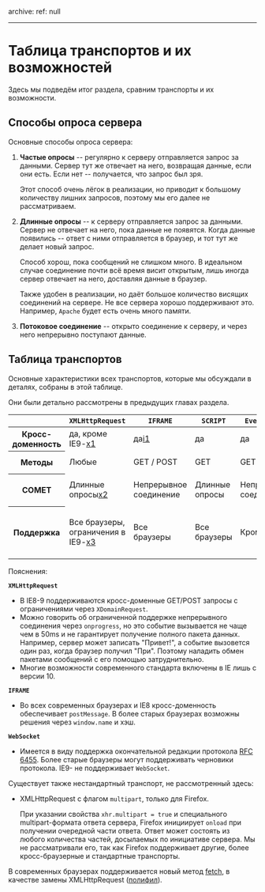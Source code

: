 archive:
  ref: null

---

# Таблица транспортов и их возможностей

Здесь мы подведём итог раздела, сравним транспорты и их возможности.

## Способы опроса сервера

Основные способы опроса сервера:

1. **Частые опросы** -- регулярно к серверу отправляется запрос за данными. Сервер тут же отвечает на него, возвращая данные, если они есть. Если нет -- получается, что запрос был зря.

    Этот способ очень лёгок в реализации, но приводит к большому количеству лишних запросов, поэтому мы его далее не рассматриваем.
2. **Длинные опросы** -- к серверу отправляется запрос за данными. Сервер не отвечает на него, пока данные не появятся. Когда данные появились -- ответ с ними отправляется в браузер, и тот тут же делает новый запрос.

    Способ хорош, пока сообщений не слишком много. В идеальном случае соединение почти всё время висит открытым, лишь иногда сервер отвечает на него, доставляя данные в браузер.

    Также удобен в реализации, но даёт большое количество висящих соединений на сервере. Не все сервера хорошо поддерживают это. Например, `Apache` будет есть очень много памяти.
3. **Потоковое соединение** -- открыто соединение к серверу, и через него непрерывно поступают данные.

## Таблица транспортов
Основные характеристики всех транспортов, которые мы обсуждали в деталях, собраны в этой таблице.

Они были детально рассмотрены в предыдущих главах раздела.

<table>
<thead>
<tr>
<th></th>
<th><code>XMLHttpRequest</code></th>
<th><code>IFRAME</code></th>
<th><code>SCRIPT</code></th>
<th><code>EventSource</code></th>
<th><code>WebSocket</code></th>
</tr>
</thead>
<tbody>
<tr>
<th>Кросс-доменность</th>
<td>да, кроме IE9-<a class="link-ref" href="#x1">x1</a></td>
<td>да<a class="link-ref" href="#i1">i1</a></td>
<td>да</td>
<td>да</td>
<td>да</td>
</tr>
<tr>
<th>Методы</th>
<td>Любые</td>
<td>GET / POST</td>
<td>GET</td>
<td>GET</td>
<td>Свой протокол</td>
</tr>
<tr>
<th>COMET</th>
<td>Длинные опросы<a class="link-ref" href="#x2">x2</a></td>
<td>Непрерывное соединение</td>
<td>Длинные опросы</td>
<td>Непрерывное соединение</td>
<td>Непрерывное соединение в обе стороны</td>
</tr>
<tr>
<th>Поддержка</th>
<td>Все браузеры, ограничения в IE9-<a class="link-ref" href="#x3">x3</a></td>
<td>Все браузеры</td>
<td>Все браузеры</td>
<td>Кроме IE</td>
<td>IE 10, FF11, Chrome 16, Safari 6, Opera 12.5<a class="link-ref" href="#w1">w1</a></td>
</tr>
</tbody>
</table>

Пояснения:

**`XMLHttpRequest`**

<ul>
<li id="x1">В IE8-9 поддерживаются кросс-доменные GET/POST запросы с ограничениями через <code>XDomainRequest</code>.</li>
<li id="x2">Можно говорить об ограниченной поддержке непрерывного соединения через <code>onprogress</code>, но это событие вызывается не чаще чем в 50ms и не гарантирует получение полного пакета данных. Например, сервер может записать "Привет!", а событие вызовется один раз, когда браузер получил "При". Поэтому наладить обмен пакетами сообщений с его помощью затруднительно.
</li>
<li id="x3">Многие возможности современного стандарта включены в IE лишь с версии 10.</li>
</ul>

**`IFRAME`**

<ul>
<li id="i1">Во всех современных браузерах и IE8 кросс-доменность обеспечивает <code>postMessage</code>. В более старых браузерах возможны решения через <code>window.name</code> и хэш.</li>
</ul>

**`WebSocket`**

<ul><li id="w1">Имеется в виду поддержка окончательной редакции протокола <a href="http://tools.ietf.org/html/rfc6455">RFC 6455</a>. Более старые браузеры могут поддерживать черновики протокола. IE9- не поддерживает <code>WebSocket</code>.</li></ul>

Существует также нестандартный транспорт, не рассмотренный здесь:

- XMLHttpRequest с флагом `multipart`, только для Firefox.

    При указании свойства `xhr.multipart = true` и специального multipart-формата ответа сервера, Firefox инициирует `onload` при получении очередной части ответа. Ответ может состоять из любого количества частей, досылаемых по инициативе сервера. Мы не рассматривали его, так как Firefox поддерживает другие, более кросс-браузерные и стандартные транспорты.

В современных браузерах поддерживается новый метод [fetch](/fetch), в качестве замены XMLHttpRequest ([полифил](https://github.com/github/fetch)).

